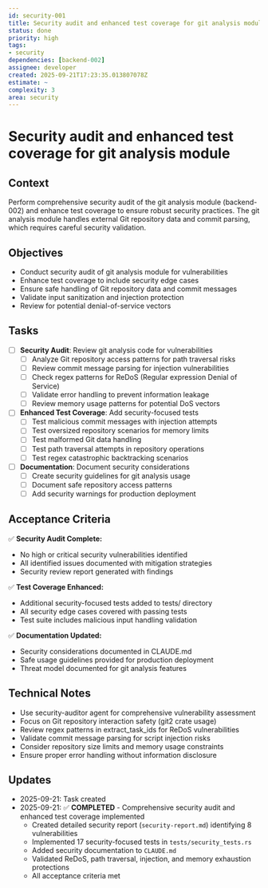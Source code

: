 ```yaml
---
id: security-001
title: Security audit and enhanced test coverage for git analysis module
status: done
priority: high
tags:
- security
dependencies: [backend-002]
assignee: developer
created: 2025-09-21T17:23:35.013807078Z
estimate: ~
complexity: 3
area: security
---
```


# Security audit and enhanced test coverage for git analysis module

## Context
Perform comprehensive security audit of the git analysis module (backend-002) and enhance test coverage to ensure robust security practices. The git analysis module handles external Git repository data and commit parsing, which requires careful security validation.

## Objectives
- Conduct security audit of git analysis module for vulnerabilities
- Enhance test coverage to include security edge cases
- Ensure safe handling of Git repository data and commit messages
- Validate input sanitization and injection protection
- Review for potential denial-of-service vectors

## Tasks
- [ ] **Security Audit**: Review git analysis code for vulnerabilities
  - [ ] Analyze Git repository access patterns for path traversal risks
  - [ ] Review commit message parsing for injection vulnerabilities
  - [ ] Check regex patterns for ReDoS (Regular expression Denial of Service)
  - [ ] Validate error handling to prevent information leakage
  - [ ] Review memory usage patterns for potential DoS vectors
- [ ] **Enhanced Test Coverage**: Add security-focused tests
  - [ ] Test malicious commit messages with injection attempts
  - [ ] Test oversized repository scenarios for memory limits
  - [ ] Test malformed Git data handling
  - [ ] Test path traversal attempts in repository operations
  - [ ] Test regex catastrophic backtracking scenarios
- [ ] **Documentation**: Document security considerations
  - [ ] Create security guidelines for git analysis usage
  - [ ] Document safe repository access patterns
  - [ ] Add security warnings for production deployment

## Acceptance Criteria
✅ **Security Audit Complete:**
- No high or critical security vulnerabilities identified
- All identified issues documented with mitigation strategies
- Security review report generated with findings

✅ **Test Coverage Enhanced:**
- Additional security-focused tests added to tests/ directory
- All security edge cases covered with passing tests
- Test suite includes malicious input handling validation

✅ **Documentation Updated:**
- Security considerations documented in CLAUDE.md
- Safe usage guidelines provided for production deployment
- Threat model documented for git analysis features

## Technical Notes
- Use security-auditor agent for comprehensive vulnerability assessment
- Focus on Git repository interaction safety (git2 crate usage)
- Review regex patterns in extract_task_ids for ReDoS vulnerabilities
- Validate commit message parsing for script injection risks
- Consider repository size limits and memory usage constraints
- Ensure proper error handling without information disclosure

## Updates
- 2025-09-21: Task created
- 2025-09-21: ✅ **COMPLETED** - Comprehensive security audit and enhanced test coverage implemented
  - Created detailed security report (`security-report.md`) identifying 8 vulnerabilities
  - Implemented 17 security-focused tests in `tests/security_tests.rs`
  - Added security documentation to `CLAUDE.md`
  - Validated ReDoS, path traversal, injection, and memory exhaustion protections
  - All acceptance criteria met

